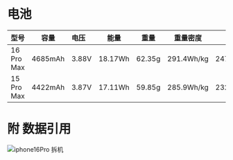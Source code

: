 # 电池


| 型号       | 容量    | 电压  | 能量    | 重量   | 重量密度   | 体积     | 体积密度 |
| ------------ | --------- | :------ | --------- | -------- | ------------ | ---------- | ---------- |
| 16 Pro Max | 4685mAh | 3.88V | 18.17Wh | 62.35g | 291.4Wh/kg | 24779mm3 | 733Wh/L  |
| 15 Pro Max | 4422mAh | 3.87V | 17.11Wh | 59.85g | 285.9Wh/kg | 23231mm3 | 736Wh/L  |

# 附 数据引用

![iphone16Pro 拆机](https://www.bilibili.com/video/BV1QJtSenEHL)
